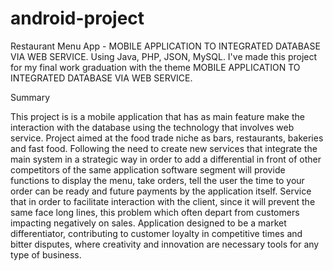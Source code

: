 # android-project
Restaurant Menu App - MOBILE APPLICATION TO INTEGRATED DATABASE VIA WEB SERVICE. Using Java, PHP, JSON, MySQL.
I've made this project for my final work graduation with the theme MOBILE APPLICATION TO INTEGRATED DATABASE VIA WEB SERVICE.

Summary

This project is is a mobile application that has as main feature make the interaction with the database using the technology that involves web service. Project aimed at the food trade niche as bars, restaurants, bakeries and fast food. Following the need to create new services that integrate the main system in a strategic way in order to add a differential in front of other competitors of the same application software segment will provide functions to display the menu, take orders, tell the user the time to your order can be ready and future payments by the application itself. Service that in order to facilitate interaction with the client, since it will prevent the same face long lines, this problem which often depart from customers impacting negatively on sales.
Application designed to be a market differentiator, contributing to customer loyalty in competitive times and bitter disputes, where creativity and innovation are necessary tools for any type of business.

